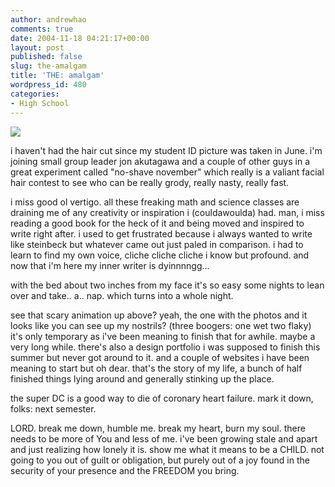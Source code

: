 ```yaml
---
author: andrewhao
comments: true
date: 2004-11-18 04:21:17+00:00
layout: post
published: false
slug: the-amalgam
title: 'THE: amalgam'
wordpress_id: 480
categories:
- High School
---
```


![](http://img.g9labs.com/blog/header/041118.jpg)

i haven't had the hair cut since my student ID picture was taken in June. i'm joining small group leader jon akutagawa and a couple of other guys in a great experiment called "no-shave november" which really is a valiant facial hair contest to see who can be really grody, really nasty, really fast.

i miss good ol vertigo. all these freaking math and science classes are draining me of any creativity or inspiration i (couldawoulda) had. man, i miss reading a good book for the heck of it and being moved and inspired to write right after. i used to get frustrated because i always wanted to write like steinbeck but whatever came out just paled in comparison. i had to learn to find my own voice, cliche cliche cliche i know but profound. and now that i'm here my inner writer is dyinnnngg...

with the bed about two inches from my face it's so easy some nights to lean over and take.. a.. nap. which turns into a whole night.

see that scary animation up above? yeah, the one with the photos and it looks like you can see up my nostrils? (three boogers: one wet two flaky) it's only temporary as i've been meaning to finish that for awhile. maybe a very long while. there's also a design portfolio i was supposed to finish this summer but never got around to it. and a couple of websites i have been meaning to start but oh dear. that's the story of my life, a bunch of half finished things lying around and generally stinking up the place.

the super DC is a good way to die of coronary heart failure. mark it down, folks: next semester.

LORD. break me down, humble me. break my heart, burn my soul. there needs to be more of You and less of me. i've been growing stale and apart and just realizing how lonely it is. show me what it means to be a CHILD. not going to you out of guilt or obligation, but purely out of a joy found in the security of your presence and the FREEDOM you bring.
